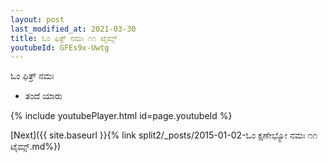 ```yaml
---
layout: post
last_modified_at: 2021-03-30
title: ಓಂ ಫಿತ್ರ್ ನಮಃ ೧೧ ಟೈಮ್ಸ್
youtubeId: GFEs9x-Uwtg
---
```

 
 
 ಓಂ ಫಿತ್ರ್ ನಮಃ  
 
 -  ತಂದೆ ಯಾರು 
 
  
 
  
 
 
 
 
 
 


{% include youtubePlayer.html id=page.youtubeId %}
 
[Next]({{ site.baseurl }}{% link  split2/_posts/2015-01-02-ಓಂ ಕ್ಷಣೇಭ್ಯೋ ನಮಃ ೧೧ ಟೈಮ್ಸ್.md%})
 

